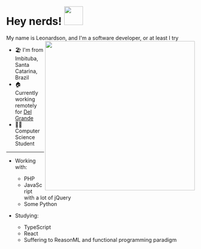 # Hey nerds! <img src="https://media.giphy.com/media/du3J3cXyzhj75IOgvA/giphy.gif" width="50">

My name is Leonardson, and I'm a software developer, or at least I try <img align="right" src="https://media.giphy.com/media/WUlplcMpOCEmTGBtBW/giphy.gif" width="400">

- 🏖 I'm from Imbituba, Santa Catarina, Brazil
- 🏠 Currently working remotely for [Del Grande](https://www.delgrande.com.br/)
- 👩‍💻 Computer Science Student

--- 

- Working with:
    - PHP
    - JavaScript with a lot of jQuery
    - Some Python

- Studying:
    - TypeScript
    - React
    - Suffering to ReasonML and functional programming paradigm
    
